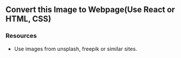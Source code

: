 ## Convert this Image to Webpage(Use React or HTML, CSS)

### Resources 

*  Use images from unsplash, freepik or similar sites.
